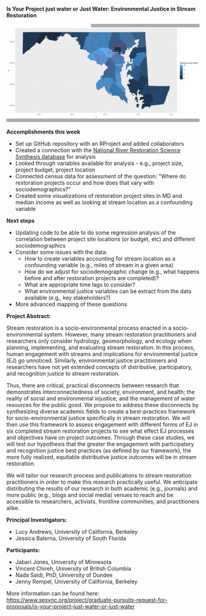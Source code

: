 **Is Your Project just water or Just Water: Environmental Justice in Stream Restoration**


![image_name](GGplot_census_restorsites.jpeg)


**Accomplishments this week**

* Set up GitHub repository with an RProject and added collaborators
* Created a connection with the [National River Restoration Science Synthesis database](https://github.com/khondula/nrrss) for analysis
* Looked through variables available for analysis - e.g., project size, project budget, project location
* Connected census data for assessment of the question: "Where do restoration projects occur and how does that vary with sociodemographics?"
* Created some visualizations of restoration project sites in MD and median income as well as looking at stream location as a confounding variable


**Next steps**

* Updating code to be able to do some regression analysis of the correlation between project site locations (or budget, etc) and different sociodemographics
* Consider some issues with the data: 
    + How to create variables accounting for stream location as a confounding variable (e.g., miles of stream in a given area)
    + How do we adjust for sociodemographic change (e.g., what happens before and after restoration projects are completed)?
    + What are appropriate time lags to consider?
    + What environmental justice variables can be extract from the data available (e.g., key stakeholders?)
* More advanced mapping of these questions

**Project Abstract:**

Stream restoration is a socio-environmental process enacted in a socio-environmental system. However, many stream restoration practitioners and researchers only consider hydrology, geomorphology, and ecology when planning, implementing, and evaluating stream restoration. In this process, human engagement with streams and implications for environmental justice (EJ) go unnoticed. Similarly, environmental justice practitioners and researchers have not yet extended concepts of distributive, participatory, and recognition justice to stream restoration.

Thus, there are critical, practical disconnects between research that demonstrates interconnectedness of society, environment, and health; the reality of social and environmental injustice; and the management of water resources for the public good. We propose to address these disconnects by synthesizing diverse academic fields to create a best-practices framework for socio-environmental justice specifically in stream restoration. We will then use this framework to assess engagement with different forms of EJ in six completed stream restoration projects to see what effect EJ processes and objectives have on project outcomes. Through these case studies, we will test our hypothesis that the greater the engagement with participatory and recognition justice best practices (as defined by our framework), the more fully realized, equitable distributive justice outcomes will be in stream restoration.

We will tailor our research process and publications to stream restoration practitioners in order to make this research practically useful. We anticipate distributing the results of our research in both academic (e.g., journals) and more public (e.g., blogs and social media) venues to reach and be accessible to researchers, activists, frontline communities, and practitioners alike.

**Principal Investigators:** 

* Lucy Andrews, University of California, Berkeley 
* Jessica Balerna, University of South Florida

**Participants:** 

* Jabari Jones, University of Minnesota 
* Vincent Chireh, University of British Columbia 
* Nada Saidi, PhD, University of Dundee 
* Jenny Rempel, University of California, Berkeley

More information can be found here: https://www.sesync.org/project/graduate-pursuits-request-for-proposals/is-your-project-just-water-or-just-water

